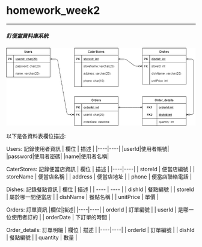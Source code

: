 # homework_week2
----
##### 訂便當資料庫系統
![訂便當資料庫系統實體關係圖](ER-Diagram.png)

以下是各資料表欄位描述:

Users: 記錄使用者資訊
| 欄位 | 描述 |
|----|----|
|userId|使用者帳號|
|password|使用者密碼|
|name|使用者名稱|

CaterStores: 記錄便當店資訊
| 欄位 | 描述 |
|----|----|
| storeId | 便當店編號 |
| storeName | 便當店名稱 |
| address | 便當店地址 |
| phone | 便當店聯絡電話 |

Dishes: 記錄餐點資訊
| 欄位 | 描述 |
| ---- | ---- |
| dishId | 餐點編號 |
| storeId | 屬於哪一間便當店 |
| dishName | 餐點名稱 |
| unitPrice | 單價 |

Orders: 訂單資訊
|欄位|描述|
|----|----|
| orderId | 訂單編號 |
| userId | 是哪一位使用者訂的 |
| orderDate | 下訂單的時間 |

Order_details: 訂單明細
| 欄位 | 描述 |
|----|----|
| orderId | 訂單編號 |
| dishId | 餐點編號 |
| quantity | 數量 |